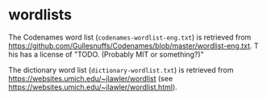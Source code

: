 # wordlists

The Codenames word list (`codenames-wordlist-eng.txt`) is retrieved from https://github.com/Gullesnuffs/Codenames/blob/master/wordlist-eng.txt. T
his has a license of "TODO. (Probably MIT or something?)"

The dictionary word list (`dictionary-wordlist.txt`) is retrieved from https://websites.umich.edu/~jlawler/wordlist (see https://websites.umich.edu/~jlawler/wordlist.html). 